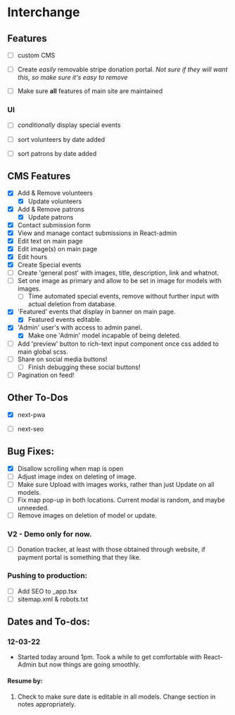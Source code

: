 # Interchange

## Features
- [ ] custom CMS
- [ ] Create *easily* removable stripe donation portal. _Not sure if they will want this, so make sure it's easy to remove_
- [ ] Make sure **all** features of main site are maintained


### UI
- [ ] _conditionally_ display special events
- [ ] sort volunteers by date added
- [ ] sort patrons by date added



## CMS Features

- [x] Add & Remove volunteers
  - [x] Update volunteers
- [x] Add & Remove patrons
  - [x] Update patrons
- [x] Contact submission form
- [x] View and manage contact submissions in React-admin
- [x] Edit text on main page
- [x] Edit image(s) on main page
- [x] Edit hours
- [x] Create Special events
- [ ] Create 'general post' with images, title, description, link and whatnot.
- [ ] Set one image as primary and allow to be set in image for models with images.
  - [ ] Time automated special events, remove without further input with actual deletion from database.
- [x] 'Featured' events that display in banner on main page.
  - [x] Featured events editable.
- [x] 'Admin' user's with access to admin panel.
    - [x] Make one 'Admin' model incapable of being deleted.
- [ ] Add 'preview' button to rich-text input component once css added to main global scss.
- [ ] Share on social media buttons!
    - [ ] Finish debugging these social buttons!
- [ ] Pagination on feed!

## Other To-Dos
- [x] next-pwa
- [ ] next-seo


## Bug Fixes: 
- [x] Disallow scrolling when map is open
- [ ] Adjust image index on deleting of image.
- [ ] Make sure Upload with images works, rather than just Update on all models.
- [ ] Fix map pop-up in both locations. Current modal is random, and maybe unneeded.
- [ ] Remove images on deletion of model or update.

### V2 - Demo only for now.
  - [ ] Donation tracker, at least with those obtained through website, if payment portal is something that they like.



### Pushing to production:
- [ ] Add SEO to _app.tsx
- [ ] sitemap.xml & robots.txt

## Dates and To-dos:
### 12-03-22
- Started today around 1pm. Took a while to get comfortable with React-Admin but now things are going smoothly.
#### Resume by:
1. Check to make sure date is editable in all models. Change section in notes appropriately.


